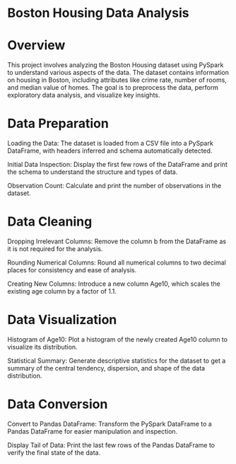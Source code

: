 # Boston Housing Data Analysis

# Overview

This project involves analyzing the Boston Housing dataset using PySpark to understand various aspects of the data. 
The dataset contains information on housing in Boston, including attributes like crime rate, number of rooms, and median value of homes. 
The goal is to preprocess the data, perform exploratory data analysis, and visualize key insights.

# Data Preparation

Loading the Data: The dataset is loaded from a CSV file into a PySpark DataFrame, with headers inferred and schema automatically detected.

Initial Data Inspection: Display the first few rows of the DataFrame and print the schema to understand the structure and types of data.

Observation Count: Calculate and print the number of observations in the dataset.

# Data Cleaning

Dropping Irrelevant Columns: Remove the column b from the DataFrame as it is not required for the analysis.

Rounding Numerical Columns: Round all numerical columns to two decimal places for consistency and ease of analysis.

Creating New Columns: Introduce a new column Age10, which scales the existing age column by a factor of 1.1.

# Data Visualization

Histogram of Age10: Plot a histogram of the newly created Age10 column to visualize its distribution.

Statistical Summary: Generate descriptive statistics for the dataset to get a summary of the central tendency, dispersion, and shape of the data distribution.

# Data Conversion

Convert to Pandas DataFrame: Transform the PySpark DataFrame to a Pandas DataFrame for easier manipulation and inspection.

Display Tail of Data: Print the last few rows of the Pandas DataFrame to verify the final state of the data.
